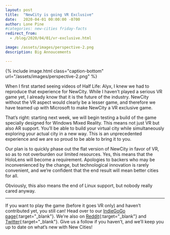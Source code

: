 ```yaml
---
layout: post
title:  "NewCity is going VR Exclusive"
date:   2020-04-01 00:00:00 -0700
author: Lone Pine
#categories: new-cities friday-facts
redirect_from:
  - /blog/2020/04/01/vr-exclusive.html

image: /assets/images/perspective-2.png
description: Big Annoucements

---
```


{% include image.html class="caption-bottom"
  url="/assets/images/perspective-2.png"
%}

When I first started seeing videos of Half Life: Alyx, I knew we had to reproduce that experience for NewCity. While I haven’t played a serious VR game yet, I already know that it is the future of the industry. NewCity without the VR aspect would clearly be a lesser game, and therefore we have teamed up with Microsoft to make NewCity a VR exclusive game.

That’s right: starting next week, we will begin testing a build of the game specially designed for Windows Mixed Reality. This means not just VR but also AR support. You’ll be able to build your virtual city while simultaneously exploring your actual city in a new way. This is an unprecedented experience and we are so proud to be able to bring it to you.

Our plan is to quickly phase out the flat version of NewCity in favor of VR, so as to not overburden our limited resources. Yes, this means that the HoloLens will become a requirement. Apologies to backers who may be inconvenienced by the change, but technological innovation is rarely convenient, and we’re confident that the end result will mean better cities for all.

Obviously, this also means the end of Linux support, but nobody really cared anyway.

---

If you want to play the game (before it goes VR only) and haven’t contributed yet, you still can! Head over to our [IndieGoGo page]{:target="_blank"}. We're also on [Reddit]{:target="_blank"} and [Twitter]{:target="_blank"}. Give us a follow if you haven’t, and we’ll keep you up to date on what’s new with New Cities!

[Discord]:  http://discord.gg/cz6t4J5
[IndieGoGo page]: https://igg.me/at/new-cities
[Reddit]: https://www.reddit.com/r/New_Cities
[Twitter]: https://twitter.com/lone_pine_games





